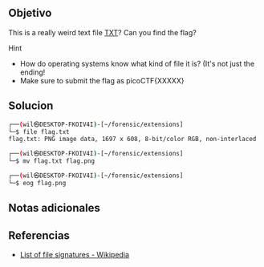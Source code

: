## Objetivo
This is a really weird text file [TXT](https://jupiter.challenges.picoctf.org/static/e7e5d188621ee705ceeb0452525412ef/flag.txt)? Can you find the flag?

Hint
- How do operating systems know what kind of file it is? (It's not just the ending!
- Make sure to submit the flag as picoCTF{XXXXX}
## Solucion

``` bash
┌──(wil㉿DESKTOP-FKOIV4I)-[~/forensic/extensions]
└─$ file flag.txt
flag.txt: PNG image data, 1697 x 608, 8-bit/color RGB, non-interlaced

┌──(wil㉿DESKTOP-FKOIV4I)-[~/forensic/extensions]
└─$ mv flag.txt flag.png

┌──(wil㉿DESKTOP-FKOIV4I)-[~/forensic/extensions]
└─$ eog flag.png
```
## Notas adicionales
## Referencias
- [List of file signatures - Wikipedia](https://en.wikipedia.org/wiki/List_of_file_signatures)